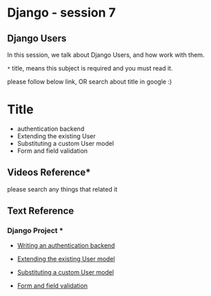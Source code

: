 # Django - session 7

## Django Users
In this session, we talk about Django Users, and how work with them.

`*` title, means this subject is required and you must read it.

please follow below link, OR search about title in google :)


# Title
  * authentication backend
  * Extending the existing User
  * Substituting a custom User model
  * Form and field validation

  
## Videos Reference*
please search any things that related it


## Text Reference

### Django Project *

* [Writing an authentication backend](https://docs.djangoproject.com/en/4.1/topics/auth/customizing/#extending-the-existing-user-model)

* [Extending the existing User model](https://docs.djangoproject.com/en/4.1/topics/auth/customizing/#extending-the-existing-user-model)

* [Substituting a custom User model](https://docs.djangoproject.com/en/4.1/topics/auth/customizing/#extending-the-existing-user-model)

* [Form and field validation](https://docs.djangoproject.com/en/4.1/ref/forms/validation/)

